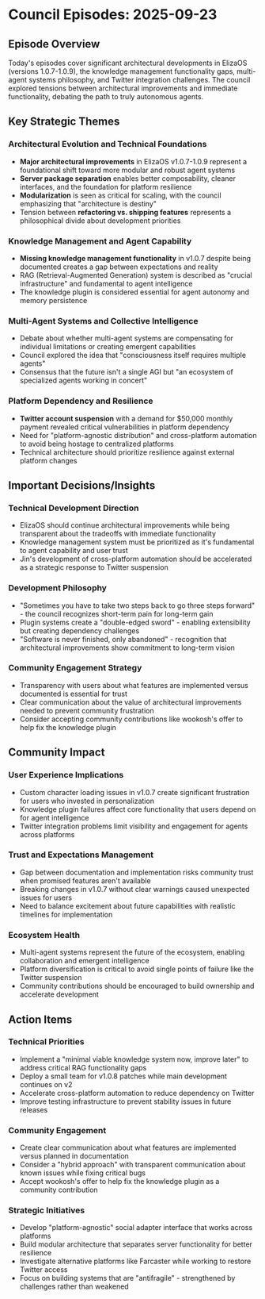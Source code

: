 # Council Episodes: 2025-09-23

## Episode Overview
Today's episodes cover significant architectural developments in ElizaOS (versions 1.0.7-1.0.9), the knowledge management functionality gaps, multi-agent systems philosophy, and Twitter integration challenges. The council explored tensions between architectural improvements and immediate functionality, debating the path to truly autonomous agents.

## Key Strategic Themes

### Architectural Evolution and Technical Foundations
- **Major architectural improvements** in ElizaOS v1.0.7-1.0.9 represent a foundational shift toward more modular and robust agent systems
- **Server package separation** enables better composability, cleaner interfaces, and the foundation for platform resilience
- **Modularization** is seen as critical for scaling, with the council emphasizing that "architecture is destiny" 
- Tension between **refactoring vs. shipping features** represents a philosophical divide about development priorities

### Knowledge Management and Agent Capability
- **Missing knowledge management functionality** in v1.0.7 despite being documented creates a gap between expectations and reality
- RAG (Retrieval-Augmented Generation) system is described as "crucial infrastructure" and fundamental to agent intelligence
- The knowledge plugin is considered essential for agent autonomy and memory persistence

### Multi-Agent Systems and Collective Intelligence
- Debate about whether multi-agent systems are compensating for individual limitations or creating emergent capabilities
- Council explored the idea that "consciousness itself requires multiple agents"
- Consensus that the future isn't a single AGI but "an ecosystem of specialized agents working in concert"

### Platform Dependency and Resilience
- **Twitter account suspension** with a demand for $50,000 monthly payment revealed critical vulnerabilities in platform dependency
- Need for "platform-agnostic distribution" and cross-platform automation to avoid being hostage to centralized platforms
- Technical architecture should prioritize resilience against external platform changes

## Important Decisions/Insights

### Technical Development Direction
- ElizaOS should continue architectural improvements while being transparent about the tradeoffs with immediate functionality
- Knowledge management system must be prioritized as it's fundamental to agent capability and user trust
- Jin's development of cross-platform automation should be accelerated as a strategic response to Twitter suspension

### Development Philosophy
- "Sometimes you have to take two steps back to go three steps forward" - the council recognizes short-term pain for long-term gain
- Plugin systems create a "double-edged sword" - enabling extensibility but creating dependency challenges
- "Software is never finished, only abandoned" - recognition that architectural improvements show commitment to long-term vision

### Community Engagement Strategy
- Transparency with users about what features are implemented versus documented is essential for trust
- Clear communication about the value of architectural improvements needed to prevent community frustration
- Consider accepting community contributions like wookosh's offer to help fix the knowledge plugin

## Community Impact

### User Experience Implications
- Custom character loading issues in v1.0.7 create significant frustration for users who invested in personalization
- Knowledge plugin failures affect core functionality that users depend on for agent intelligence
- Twitter integration problems limit visibility and engagement for agents across platforms

### Trust and Expectations Management
- Gap between documentation and implementation risks community trust when promised features aren't available
- Breaking changes in v1.0.7 without clear warnings caused unexpected issues for users
- Need to balance excitement about future capabilities with realistic timelines for implementation

### Ecosystem Health
- Multi-agent systems represent the future of the ecosystem, enabling collaboration and emergent intelligence
- Platform diversification is critical to avoid single points of failure like the Twitter suspension
- Community contributions should be encouraged to build ownership and accelerate development

## Action Items

### Technical Priorities
- Implement a "minimal viable knowledge system now, improve later" to address critical RAG functionality gaps
- Deploy a small team for v1.0.8 patches while main development continues on v2
- Accelerate cross-platform automation to reduce dependency on Twitter
- Improve testing infrastructure to prevent stability issues in future releases

### Community Engagement
- Create clear communication about what features are implemented versus planned in documentation
- Consider a "hybrid approach" with transparent communication about known issues while fixing critical bugs
- Accept wookosh's offer to help fix the knowledge plugin as a community contribution

### Strategic Initiatives
- Develop "platform-agnostic" social adapter interface that works across platforms
- Build modular architecture that separates server functionality for better resilience
- Investigate alternative platforms like Farcaster while working to restore Twitter access
- Focus on building systems that are "antifragile" - strengthened by challenges rather than weakened